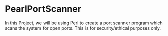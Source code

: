 # PearlPortScanner
In this Project, we will be using Perl to create a port scanner program which scans the system for open ports. This is for security/ethical purposes only. 
